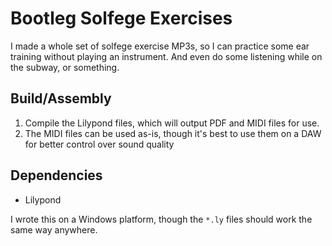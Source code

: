 # Bootleg Solfege Exercises

I made a whole set of solfege exercise MP3s, so I can practice some ear training without playing an instrument. And even do some listening while on the subway, or something.

## Build/Assembly

1. Compile the Lilypond files, which will output PDF and MIDI files for use.
2. The MIDI files can be used as-is, though it's best to use them on a DAW for better control over sound quality

## Dependencies

- Lilypond

I wrote this on a Windows platform, though the `*.ly` files should work the same way anywhere.
